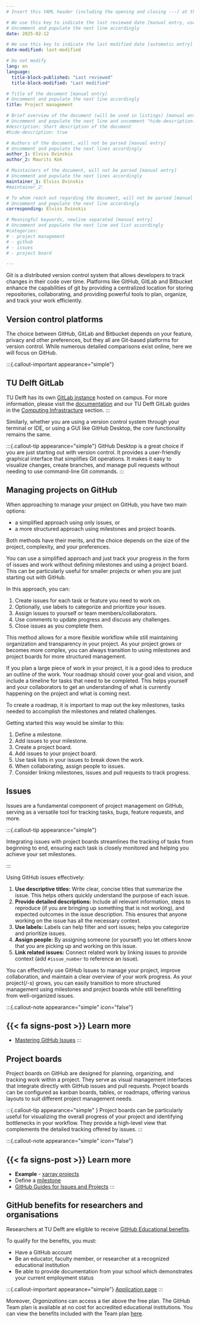 ```yaml
---
# Insert this YAML header (including the opening and closing ---) at the beginning of the document and fill it out accordingly

# We use this key to indicate the last reviewed date [manual entry, use YYYY-MM-DD]
# Uncomment and populate the next line accordingly
date: 2025-02-12

# We use this key to indicate the last modified date [automatic entry]
date-modified: last-modified

# Do not modify
lang: en
language: 
  title-block-published: "Last reviewed"
  title-block-modified: "Last modified"

# Title of the document [manual entry]
# Uncomment and populate the next line accordingly
title: Project management

# Brief overview of the document (will be used in listings) [manual entry]
# Uncomment and populate the next line and uncomment "hide-description: true".
#description: Short description of the document
#hide-description: true

# Authors of the document, will not be parsed [manual entry]
# Uncomment and populate the next lines accordingly
author_1: Elviss Dvinskis
author_2: Maurits Kok

# Maintainers of the document, will not be parsed [manual entry]
# Uncomment and populate the next lines accordingly
maintainer_1: Elviss Dvinskis
#maintainer_2:

# To whom reach out regarding the document, will not be parsed [manual entry]
# Uncomment and populate the next line accordingly
corresponding: Elviss Dvinskis

# Meaningful keywords, newline separated [manual entry]
# Uncomment and populate the next line and list accordingly
#categories: 
# - project management
# - github
# - issues
# - project board

---
```


Git is a distributed version control system that allows developers to track changes in their code over time. Platforms like GitHub, GitLab and Bitbucket enhance the capabilities of git by providing a centralized location for storing repositories, collaborating, and providing powerful tools to plan, organize, and track your work efficiently.

## Version control platforms

The choice between GitHub, GitLab and Bitbucket depends on your feature, privacy and other preferences, but they all are Git-based platforms for version control. While numerous detailed comparisons exist online, here we will focus on GitHub.

:::{.callout-important appearance="simple"}
## TU Delft GitLab
TU Delft has its own [GitLab instance](https://gitlab.tudelft.nl/) hosted on campus. For more information, please visit the [documentation](https://gitlab.tudelft.nl/help) and our TU Delft GitLab guides in the [Computing Infrastracture](../../infrastructure/getting_started.md) section.
:::

Similarly, whether you are using a version control system through your terminal or IDE, or using a GUI like GitHub Desktop, the core functionality remains the same.

:::{.callout-tip appearance="simple"}
GitHub Desktop is a great choice if you are just starting out with version control. It provides a user-friendly graphical interface that simplifies Git operations. It makes it easy to visualize changes, create branches, and manage pull requests without needing to use command-line Git commands.
:::

## Managing projects on GitHub

When approaching to manage your project on GitHub, you have two main options:

- a simplified approach using only issues, or
- a more structured approach using milestones and project boards. 

Both methods have their merits, and the choice depends on the size of the project, complexity, and your preferences.

You can use a simplified approach and just track your progress in the form of issues and work without defining milestones and using a project board. This can be particularly useful for smaller projects or when you are just starting out with GitHub. 

In this approach, you can:

1. Create issues for each task or feature you need to work on.
1. Optionally, use labels to categorize and prioritize your issues.
1. Assign issues to yourself or team members/collaborators.
1. Use comments to update progress and discuss any challenges.
1. Close issues as you complete them.

This method allows for a more flexible workflow while still maintaining organization and transparency in your project. As your project grows or becomes more complex, you can always transition to using milestones and project boards for more structured management.

If you plan a large piece of work in your project, it is a good idea to produce an outline of the work. Your roadmap should cover your goal and vision, and include a timeline for tasks that need to be completed. This helps yourself and your collaborators to get an understanding of what is currently happening on the project and what is coming next.

To create a roadmap, it is important to map out the key milestones, tasks needed to accomplish the milestones and related challenges.

Getting started this way would be similar to this:

1. Define a milestone.
1. Add issues to your milestone.
1. Create a project board.
1. Add issues to your project board.
1. Use task lists in your issues to break down the work.
1. When collaborating, assign people to issues.
1. Consider linking milestones, issues and pull requests to track progress.

## Issues

Issues are a fundamental component of project management on GitHub, serving as a versatile tool for tracking tasks, bugs, feature requests, and more.

:::{.callout-tip appearance="simple"}

Integrating issues with project boards streamlines the tracking of tasks from beginning to end, ensuring each task is closely monitored and helping you achieve your set milestones.

:::

Using GitHub issues effectively:

1. **Use descriptive titles:** Write clear, concise titles that summarize the issue. This helps others quickly understand the purpose of each issue.
1. **Provide detailed descriptions:** Include all relevant information, steps to reproduce (if you are bringing up something that is not working), and expected outcomes in the issue description. This ensures that anyone working on the issue has all the necessary context.
1. **Use labels:** Labels can help filter and sort issues; helps you categorize and prioritize issues.
1. **Assign people:** By assigning someone (or yourself) you let others know that you are picking up and working on this issue.
1. **Link related issues:** Connect related work by linking issues to provide context (add `#issue_number` to reference an issue).

You can effectively use GitHub Issues to manage your project, improve collaboration, and maintain a clear overview of your work progress. As your project(/-s) grows, you can easily transition to more structured management using milestones and project boards while still benefitting from well-organized issues.

:::{.callout-note appearance="simple" icon="false"}
## {{< fa signs-post >}} Learn more

- [Mastering GitHub Issues](https://gitprotect.io/blog/mastering-github-issues-best-practices-and-pro-tips/)
:::


## Project boards

Project boards on GitHub are designed for planning, organizing, and tracking work within a project. They serve as visual management interfaces that integrate directly with GitHub issues and pull requests. Project boards can be configured as kanban boards, tables, or roadmaps, offering various layouts to suit different project management needs.

:::{.callout-tip appearance="simple" }
Project boards can be particularly useful for visualizing the overall progress of your project and identifying bottlenecks in your workflow. They provide a high-level view that complements the detailed tracking offered by issues.
:::


:::{.callout-note appearance="simple" icon="false"}
## {{< fa signs-post >}} Learn more

- **Example** - [xarray projects](https://github.com/pydata/xarray/projects?query=is%3Aopen)
- Define a [milestone](https://docs.github.com/en/issues/using-labels-and-milestones-to-track-work/creating-and-editing-milestones-for-issues-and-pull-requests)
- [GitHub Guides for Issues and Projects](https://docs.github.com/en/issues/guides)
:::


## GitHub benefits for researchers and organisations

Researchers at TU Delft are eligible to receive [GitHub Educational benefits](https://github.com/education).

To qualify for the benefits, you must:

- Have a GitHub account
- Be an educator, faculty member, or researcher at a recognized educational institution
- Be able to provide documentation from your school which demonstrates your current employment status

:::{.callout-important appearance="simple"}
[Application page](https://education.github.com/discount_requests/application)
:::

Moreover, *Organizations* can access a tier above the free plan. The GitHub Team plan is available at no cost for accredited educational institutions. You can view the benefits included with the Team plan [here](https://github.com/pricing).

